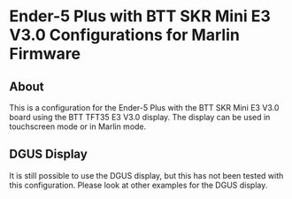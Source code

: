 # Ender-5 Plus with BTT SKR Mini E3 V3.0 Configurations for Marlin Firmware

## About

This is a configuration for the Ender-5 Plus with the BTT SKR Mini E3 V3.0 board using the BTT TFT35 E3 V3.0 display. The display can be used in touchscreen mode or in Marlin mode.

## DGUS Display

It is still possible to use the DGUS display, but this has not been tested with this configuration. Please look at other examples for the DGUS display.